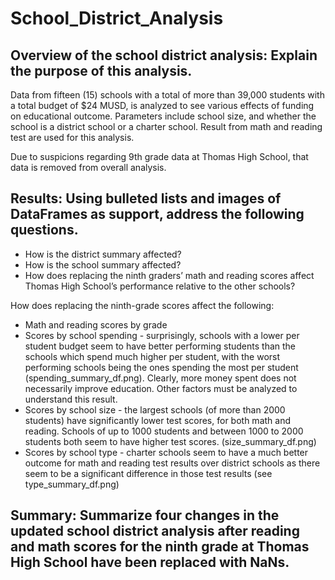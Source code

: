 # School_District_Analysis

## Overview of the school district analysis: Explain the purpose of this analysis.

Data from fifteen (15) schools with a total of more than 39,000 students with a total budget of $24 MUSD, is analyzed to see various effects of funding on educational outcome. Parameters include school size, and whether the school is a district school or a charter school. Result from math and reading test are used for this analysis.

Due to suspicions regarding 9th grade data at Thomas High School, that data is removed from overall analysis.

## Results: Using bulleted lists and images of DataFrames as support, address the following questions.

* How is the district summary affected?
* How is the school summary affected?
* How does replacing the ninth graders’ math and reading scores affect Thomas High School’s performance relative to the other schools?

How does replacing the ninth-grade scores affect the following:
* Math and reading scores by grade
* Scores by school spending - surprisingly, schools with a lower per student budget seem to have better performing students than the schools which spend much higher per student, with the worst performing schools being the ones spending the most per student (spending_summary_df.png). Clearly, more money spent does not necessarily improve education. Other factors must be analyzed to understand this result.
* Scores by school size - the largest schools (of more than 2000 students) have significantly lower test scores, for both math and reading. Schools of up to 1000 students and between 1000 to 2000 students both seem to have higher test scores. (size_summary_df.png)
* Scores by school type - charter schools seem to have a much better outcome for math and reading test results over district schools as there seem to be a significant difference in those test results (see type_summary_df.png)

## Summary: Summarize four changes in the updated school district analysis after reading and math scores for the ninth grade at Thomas High School have been replaced with NaNs.
